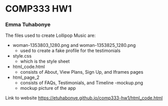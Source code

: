 # COMP333 HW1
### Emma Tuhabonye

The files used to create Lollipop Music are:

- woman-1353803_1280.png and woman-1353825_1280.png
  -   used to create a fake profile for the testimonials
- style.css
  - which is the style sheet
- html_code.html
  - consists of About, View Plans, Sign Up, and Iframes pages
- html_page_2
  - consists of FAQs, Testimonials, and Timeline
-mockup.png
  - mockup picture of the app

Link to website https://etuhabonye.github.io/comp333-hw1/html_code.html
